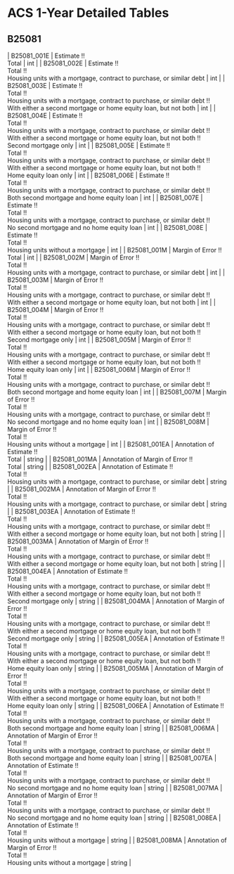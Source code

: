 # ACS 1-Year Detailed Tables

## B25081

| B25081_001E | Estimate !!<br>Total | int |
| B25081_002E | Estimate !!<br>Total !!<br>Housing units with a mortgage, contract to purchase, or similar debt | int |
| B25081_003E | Estimate !!<br>Total !!<br>Housing units with a mortgage, contract to purchase, or similar debt !!<br>With either a second mortgage or home equity loan, but not both | int |
| B25081_004E | Estimate !!<br>Total !!<br>Housing units with a mortgage, contract to purchase, or similar debt !!<br>With either a second mortgage or home equity loan, but not both !!<br>Second mortgage only | int |
| B25081_005E | Estimate !!<br>Total !!<br>Housing units with a mortgage, contract to purchase, or similar debt !!<br>With either a second mortgage or home equity loan, but not both !!<br>Home equity loan only | int |
| B25081_006E | Estimate !!<br>Total !!<br>Housing units with a mortgage, contract to purchase, or similar debt !!<br>Both second mortgage and home equity loan | int |
| B25081_007E | Estimate !!<br>Total !!<br>Housing units with a mortgage, contract to purchase, or similar debt !!<br>No second mortgage and no home equity loan | int |
| B25081_008E | Estimate !!<br>Total !!<br>Housing units without a mortgage | int |
| B25081_001M | Margin of Error !!<br>Total | int |
| B25081_002M | Margin of Error !!<br>Total !!<br>Housing units with a mortgage, contract to purchase, or similar debt | int |
| B25081_003M | Margin of Error !!<br>Total !!<br>Housing units with a mortgage, contract to purchase, or similar debt !!<br>With either a second mortgage or home equity loan, but not both | int |
| B25081_004M | Margin of Error !!<br>Total !!<br>Housing units with a mortgage, contract to purchase, or similar debt !!<br>With either a second mortgage or home equity loan, but not both !!<br>Second mortgage only | int |
| B25081_005M | Margin of Error !!<br>Total !!<br>Housing units with a mortgage, contract to purchase, or similar debt !!<br>With either a second mortgage or home equity loan, but not both !!<br>Home equity loan only | int |
| B25081_006M | Margin of Error !!<br>Total !!<br>Housing units with a mortgage, contract to purchase, or similar debt !!<br>Both second mortgage and home equity loan | int |
| B25081_007M | Margin of Error !!<br>Total !!<br>Housing units with a mortgage, contract to purchase, or similar debt !!<br>No second mortgage and no home equity loan | int |
| B25081_008M | Margin of Error !!<br>Total !!<br>Housing units without a mortgage | int |
| B25081_001EA | Annotation of Estimate !!<br>Total | string |
| B25081_001MA | Annotation of Margin of Error !!<br>Total | string |
| B25081_002EA | Annotation of Estimate !!<br>Total !!<br>Housing units with a mortgage, contract to purchase, or similar debt | string |
| B25081_002MA | Annotation of Margin of Error !!<br>Total !!<br>Housing units with a mortgage, contract to purchase, or similar debt | string |
| B25081_003EA | Annotation of Estimate !!<br>Total !!<br>Housing units with a mortgage, contract to purchase, or similar debt !!<br>With either a second mortgage or home equity loan, but not both | string |
| B25081_003MA | Annotation of Margin of Error !!<br>Total !!<br>Housing units with a mortgage, contract to purchase, or similar debt !!<br>With either a second mortgage or home equity loan, but not both | string |
| B25081_004EA | Annotation of Estimate !!<br>Total !!<br>Housing units with a mortgage, contract to purchase, or similar debt !!<br>With either a second mortgage or home equity loan, but not both !!<br>Second mortgage only | string |
| B25081_004MA | Annotation of Margin of Error !!<br>Total !!<br>Housing units with a mortgage, contract to purchase, or similar debt !!<br>With either a second mortgage or home equity loan, but not both !!<br>Second mortgage only | string |
| B25081_005EA | Annotation of Estimate !!<br>Total !!<br>Housing units with a mortgage, contract to purchase, or similar debt !!<br>With either a second mortgage or home equity loan, but not both !!<br>Home equity loan only | string |
| B25081_005MA | Annotation of Margin of Error !!<br>Total !!<br>Housing units with a mortgage, contract to purchase, or similar debt !!<br>With either a second mortgage or home equity loan, but not both !!<br>Home equity loan only | string |
| B25081_006EA | Annotation of Estimate !!<br>Total !!<br>Housing units with a mortgage, contract to purchase, or similar debt !!<br>Both second mortgage and home equity loan | string |
| B25081_006MA | Annotation of Margin of Error !!<br>Total !!<br>Housing units with a mortgage, contract to purchase, or similar debt !!<br>Both second mortgage and home equity loan | string |
| B25081_007EA | Annotation of Estimate !!<br>Total !!<br>Housing units with a mortgage, contract to purchase, or similar debt !!<br>No second mortgage and no home equity loan | string |
| B25081_007MA | Annotation of Margin of Error !!<br>Total !!<br>Housing units with a mortgage, contract to purchase, or similar debt !!<br>No second mortgage and no home equity loan | string |
| B25081_008EA | Annotation of Estimate !!<br>Total !!<br>Housing units without a mortgage | string |
| B25081_008MA | Annotation of Margin of Error !!<br>Total !!<br>Housing units without a mortgage | string |

